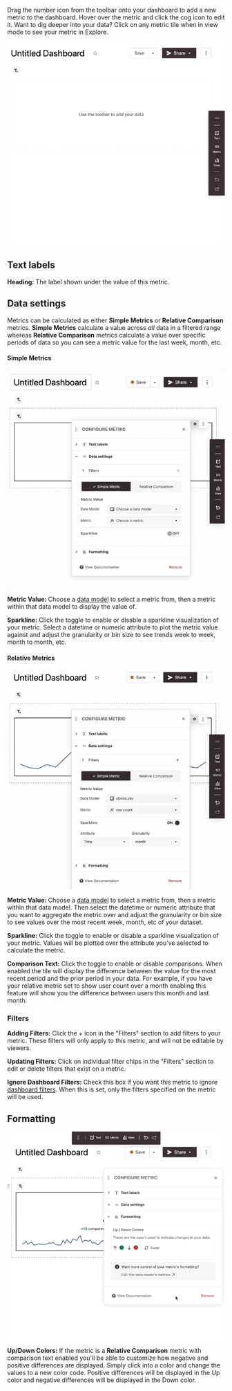Drag the number icon from the toolbar onto your dashboard to add a new metric
to the dashboard. Hover over the metric and click the cog icon to edit it. Want to dig deeper into your data? Click on any metric tile when in view mode to see your metric in Explore.

![Updating metric label text](imgs/text-label.gif)

## Text labels

**Heading:** The label shown under the value of this metric.

## Data settings

Metrics can be calculated as either **Simple Metrics** or **Relative Comparison** metrics. **Simple Metrics** calculate a value across _all_ data in a filtered range whereas **Relative Comparison** metrics calculate a value over specific periods of data so you can see a metric value for the last week, month, etc.

#### Simple Metrics

![Setting up a simple metric](imgs/sparkline.gif)

**Metric Value:** Choose a [data model](../data-modeling/Data-Models-Overview.md) to select a metric from, then a metric within that data model to display the value of.

**Sparkline:** Click the toggle to enable or disable a sparkline visualization of your metric. Select a datetime or numeric attribute to plot the metric value against and adjust the granularity or bin size to see trends week to week, month to month, etc.

#### Relative Metrics

![Setting up a relative metric](imgs/relative.gif)

**Metric Value:** Choose a [data model](../data-modeling/Data-Models-Overview.md) to select a metric from, then a metric within that data model. Then select the datetime or numeric attribute that you want to aggregate the metric over and adjust the granularity or bin size to see values over the most recent week, month, etc of your dataset.

**Sparkline:** Click the toggle to enable or disable a sparkline visualization of your metric. Values will be plotted over the attribute you've selected to calculate the metric.

**Comparison Text:** Click the toggle to enable or disable comparisons. When enabled the tile will display the difference between the value for the most recent period and the prior period in your data. For example, if you have your relative metric set to show user count over a month enabling this feature will show you the difference between users this month and last month.

### Filters

**Adding Filters:** Click the + icon in the "Filters" section to add filters to your metric. These filters will only apply to this metric, and will not be editable by viewers.

**Updating Filters:** Click on individual filter chips in the "Filters" section to edit or delete filters that exist on a metric.

**Ignore Dashboard Filters:** Check this box if you want this metric to ignore
[dashboard filters](Filters.md). When this is set, only the filters specified on the metric will be used.

## Formatting

![Updating colors](imgs/color.gif)

**Up/Down Colors:** If the metric is a **Relative Comparison** metric with comparison text enabled you'll be able to customize how negative and positive differences are displayed. Simply click into a color and change the values to a new color code. Positive differences will be displayed in the Up color and negative differences will be displayed in the Down color.
